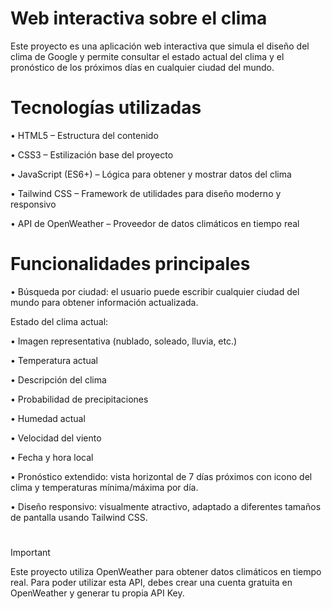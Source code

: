 # Web interactiva sobre el clima 

Este proyecto es una aplicación web interactiva que simula el diseño del clima de Google y permite consultar el estado actual del clima y el pronóstico de los próximos días en cualquier ciudad del mundo.
#
#  Tecnologías utilizadas
• HTML5 – Estructura del contenido

• CSS3 – Estilización base del proyecto

• JavaScript (ES6+) – Lógica para obtener y mostrar datos del clima

• Tailwind CSS – Framework de utilidades para diseño moderno y responsivo

• API de OpenWeather – Proveedor de datos climáticos en tiempo real
#
#  Funcionalidades principales
• Búsqueda por ciudad: el usuario puede escribir cualquier ciudad del mundo para obtener información actualizada.

 Estado del clima actual:

• Imagen representativa (nublado, soleado, lluvia, etc.)

• Temperatura actual

• Descripción del clima

• Probabilidad de precipitaciones

• Humedad actual

• Velocidad del viento

• Fecha y hora local

• Pronóstico extendido: vista horizontal de 7 días próximos con icono del clima y temperaturas mínima/máxima por día.


• Diseño responsivo: visualmente atractivo, adaptado a diferentes tamaños de pantalla usando Tailwind CSS.
#

> [!IMPORTANT]
> Este proyecto utiliza OpenWeather para obtener datos climáticos en tiempo real. 
 Para poder utilizar esta API, debes crear una cuenta gratuita en OpenWeather y generar tu propia API Key.

